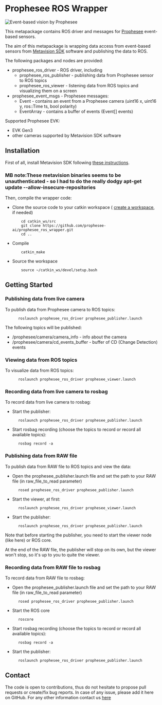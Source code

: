 # Prophesee ROS Wrapper

![Event-based vision by Prophesee](event-based_vision_PROPHESEE.png)

This metapackage contains ROS driver and messages for [Prophesee](https://www.prophesee.ai) event-based sensors.

The aim of this metapackage is wrapping data access from event-based sensors from [Metavision SDK](https://docs.prophesee.ai/) software and publishing the data to ROS.

The following packages and nodes are provided:
  * prophesee_ros_driver - ROS driver, including
    * prophesee_ros_publisher - publishing data from Prophesee sensor to ROS topics
    * prophesee_ros_viewer - listening data from ROS topics and visualizing them on a screen
  * prophesee_event_msgs - Prophesee messages:
    * Event - contains an event from a Prophesee camera (uint16 x, uint16 y, ros::Time ts, bool polarity)
    * EventArray - contains a buffer of events (Event[] events)

Supported Prophesee EVK:
  * EVK Gen3
  * other cameras supported by Metavision SDK software
  

## Installation

First of all, install Metavision SDK following [these instructions](https://docs.prophesee.ai/getting_started/installation/linux.html).

### MB note:These metavision binaries seems to be unauthenticated - so I had to do the really dodgy apt-get update --allow-insecure-repositories

Then, compile the wrapper code:

  * Clone the source code to your catkin workspace ( [create a workspace](http://wiki.ros.org/catkin/Tutorials/create_a_workspace), if needed)

    ```
        cd catkin_ws/src
        git clone https://github.com/prophesee-ai/prophesee_ros_wrapper.git
        cd ..
    ```

  * Compile

    ```
        catkin_make
    ```

  * Source the workspace

    ```
        source ~/catkin_ws/devel/setup.bash
    ```
  
  

## Getting Started
  
### Publishing data from live camera

To publish data from Prophesee camera to ROS topics:

  ```
        roslaunch prophesee_ros_driver prophesee_publisher.launch
  ```

The following topics will be published:
  * /prophesee/camera/camera_info - info about the camera
  * /prophesee/camera/cd_events_buffer - buffer of CD (Change Detection) events

### Viewing data from ROS topics

To visualize data from ROS topics:

  ```
        roslaunch prophesee_ros_driver prophesee_viewer.launch
  ```

### Recording data from live camera to rosbag

To record data from live camera to rosbag:
  * Start the publisher:

  ```
        roslaunch prophesee_ros_driver prophesee_publisher.launch
  ```

  * Start rosbag recording (choose the topics to record or record all available topics):

  ```
        rosbag record -a
  ```

### Publishing data from RAW file

To publish data from RAW file to ROS topics and view the data:
  * Open the prophesee_publisher.launch file and set the path to your RAW file (in raw_file_to_read parameter)

  ```
        rosed prophesee_ros_driver prophesee_publisher.launch
  ```

  * Start the viewer, at first:

  ```
        roslaunch prophesee_ros_driver prophesee_viewer.launch
  ```

  * Start the publisher:

  ```
        roslaunch prophesee_ros_driver prophesee_publisher.launch
  ```

Note that before starting the publisher, you need to start the viewer node (like here) or ROS core.

At the end of the RAW file, the publisher will stop on its own, but the viewer won't stop, so it's up to you to quite the viewer.

### Recording data from RAW file to rosbag

To record data from RAW file to rosbag:
  * Open the prophesee_publisher.launch file and set the path to your RAW file (in raw_file_to_read parameter)

  ```
        rosed prophesee_ros_driver prophesee_publisher.launch
  ```

  * Start the ROS core

  ```
        roscore
  ```

  * Start rosbag recording (choose the topics to record or record all available topics):

  ```
        rosbag record -a
  ```

  * Start the publisher:

  ```
        roslaunch prophesee_ros_driver prophesee_publisher.launch
  ```

## Contact
The code is open to contributions, thus do not hesitate to propose pull requests or create/fix bug reports.
In case of any issue, please add it here on GitHub. 
For any other information contact us [here](https://www.prophesee.ai/contact-us/) 

